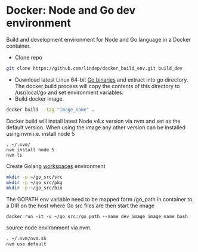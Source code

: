 Docker: Node and Go dev environment
===================================

Build and development environment for Node and Go language in a Docker container.

* Clone repo
```bash
git clone https://github.com/lindep/docker_build_env.git build_dev
```
* Download latest Linux 64-bit [Go binaries](https://golang.org/dl/) and extract into go directory. The docker build process will copy the contents of this directory to /usr/local/go and set environment variables.
* Build docker image.

```bash
docker build --tag "image_name" .
```

Docker build will install latest Node v4.x version via nvm and set as the default version.
When using the image any other version can be installed using nvm i.e. install node 5
```
. ~/.nvm/
nvm install node 5
nvm ls
```

Create Golang [workspaces](https://golang.org/doc/code.html#Workspaces) environment 

```bash
mkdir -p ~/go_src/src
mkdir -p ~/go_src/pkg
mkdir -p ~/go_src/bin
```

The GOPATH env variable need to be mapped form /go_path in container 
to a DIR on the host where Go src files are
then start the image
```
docker run -it -v ~/go_src:/go_path --name dev_image image_name bash
```
source node environment via nvm.
```bash
. ~/.nvm/nvm.sh
nvm use default
```
